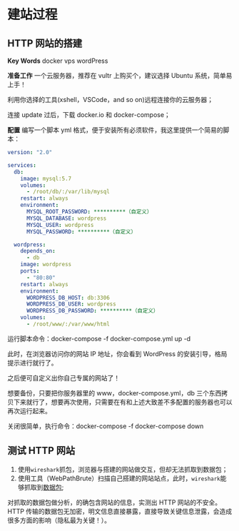 <!--
 * @Author: kok-s0s
 * @Date: 2021-05-18 02:29:30
 * @LastEditTime: 2021-05-19 00:28:02
 * @Description: website
-->

# 建站过程

## HTTP 网站的搭建

**Key Words**
docker vps wordPress

**准备工作**
一个云服务器，推荐在 vultr 上购买个，建议选择 Ubuntu 系统，简单易上手！

利用你选择的工具(xshell，VSCode，and so on)远程连接你的云服务器；

连接 update 过后，下载 docker.io 和 docker-compose；

**配置**
编写一个脚本 yml 格式，便于安装所有必须软件，我这里提供一个简易的脚本：

```yml
version: "2.0"

services:
  db:
    image: mysql:5.7
    volumes:
      - /root/db/:/var/lib/mysql
    restart: always
    environment:
      MYSQL_ROOT_PASSWORD: **********（自定义）
      MYSQL_DATABASE: wordpress
      MYSQL_USER: wordpress
      MYSQL_PASSWORD: **********（自定义）

  wordpress:
    depends_on:
      - db
    image: wordpress
    ports:
      - "80:80"
    restart: always
    environment:
      WORDPRESS_DB_HOST: db:3306
      WORDPRESS_DB_USER: wordpress
      WORDPRESS_DB_PASSWORD: **********（自定义）
    volumes:
      - /root/www/:/var/www/html
```

运行脚本命令：docker-compose -f docker-compose.yml up -d

此时，在浏览器访问你的网站 IP 地址，你会看到 WordPress 的安装引导，格局提示进行就行了。

之后便可自定义出你自己专属的网站了！

想要备份，只要把你服务器里的 www，docker-compose.yml，db 三个东西拷贝下来就行了，想要再次使用，只需要在有和上述大致差不多配置的服务器也可以再次运行起来。

关闭很简单，执行命令：docker-compose -f docker-compose down

## 测试 HTTP 网站

1. 使用`wireshark`抓包，浏览器与搭建的网站做交互，但却无法抓取到数据包；
2. 使用工具（WebPathBrute）扫描自己搭建的网站站点，此时，`wireshark`能够抓取到[数据包](./files/WireShark-Files/TestWordPress.pcapng);

对抓取的数据包做分析，的确包含网站的信息，实测出 HTTP 网站的不安全。HTTP 传输的数据包无加密，明文信息直接暴露，直接导致关键信息泄露，会造成很多方面的影响（隐私最为关键！）。
